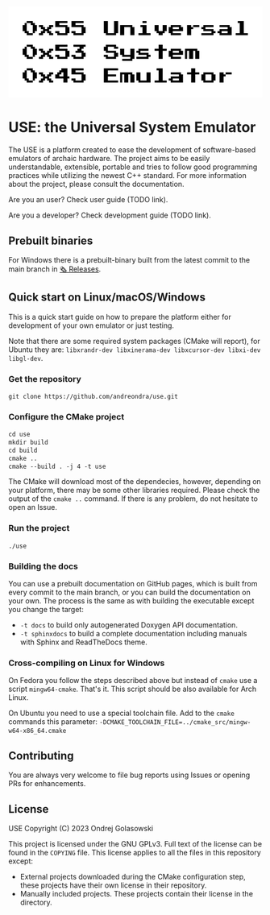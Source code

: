 ![USE logo](graphics/logo-full-path.svg)

# USE: the Universal System Emulator
The USE is a platform created to ease the development of software-based emulators of archaic hardware.
The project aims to be easily understandable, extensible, portable and tries to follow good programming practices while
utilizing the newest C++ standard. For more information about the project, please consult the documentation.

Are you an user? Check user guide (TODO link).

Are you a developer? Check development guide (TODO link).

## Prebuilt binaries
For Windows there is a prebuilt-binary built from the latest commit to the main branch in
[🗞️ Releases](https://github.com/andreondra/use/releases/tag/latest).

## Quick start on Linux/macOS/Windows
This is a quick start guide on how to prepare the platform either for development of your own emulator or just testing.

Note that there are some required system packages (CMake will report), for Ubuntu they are: `libxrandr-dev libxinerama-dev libxcursor-dev libxi-dev libgl-dev`.

### Get the repository
```shell
git clone https://github.com/andreondra/use.git
```
### Configure the CMake project
```shell
cd use
mkdir build
cd build
cmake ..
cmake --build . -j 4 -t use
```

The CMake will download most of the dependecies, however, depending on your platform, there may be some other
libraries required. Please check the output of the `cmake ..` command. If there is any problem, do not hesitate
to open an Issue.

### Run the project
```shell
./use
```

### Building the docs
You can use a prebuilt documentation on GitHub pages, which is built from every commit to the main branch, or you
can build the documentation on your own. The process is the same as with building the executable except you
change the target:
- `-t docs` to build only autogenerated Doxygen API documentation.
- `-t sphinxdocs` to build a complete documentation including manuals with Sphinx and ReadTheDocs theme.

### Cross-compiling on Linux for Windows
On Fedora you follow the steps described above but instead of `cmake` use a script `mingw64-cmake`. That's it. This script should
be also available for Arch Linux.

On Ubuntu you need to use a special toolchain file. Add to the `cmake` commands this parameter: `-DCMAKE_TOOLCHAIN_FILE=../cmake_src/mingw-w64-x86_64.cmake`

## Contributing
You are always very welcome to file bug reports using Issues or opening PRs for enhancements.

## License
USE Copyright (C) 2023 Ondrej Golasowski

This project is licensed under the GNU GPLv3.
Full text of the license can be found in the `COPYING` file.
This license applies to all the files in this repository except:
- External projects downloaded during the CMake configuration step, these projects have their own license in their repository.
- Manually included projects. These projects contain their license in the directory.
